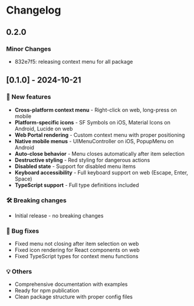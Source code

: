 # Changelog

## 0.2.0

### Minor Changes

- 832e7f5: releasing context menu for all package

## [0.1.0] - 2024-10-21

### 🎉 New features

- **Cross-platform context menu** - Right-click on web, long-press on mobile
- **Platform-specific icons** - SF Symbols on iOS, Material Icons on Android, Lucide on web
- **Web Portal rendering** - Custom context menu with proper positioning
- **Native mobile menus** - UIMenuController on iOS, PopupMenu on Android
- **Auto-close behavior** - Menu closes automatically after item selection
- **Destructive styling** - Red styling for dangerous actions
- **Disabled state** - Support for disabled menu items
- **Keyboard accessibility** - Full keyboard support on web (Escape, Enter, Space)
- **TypeScript support** - Full type definitions included

### 🛠 Breaking changes

- Initial release - no breaking changes

### 🐛 Bug fixes

- Fixed menu not closing after item selection on web
- Fixed icon rendering for React components on web
- Fixed TypeScript types for context menu functions

### 💡 Others

- Comprehensive documentation with examples
- Ready for npm publication
- Clean package structure with proper config files
